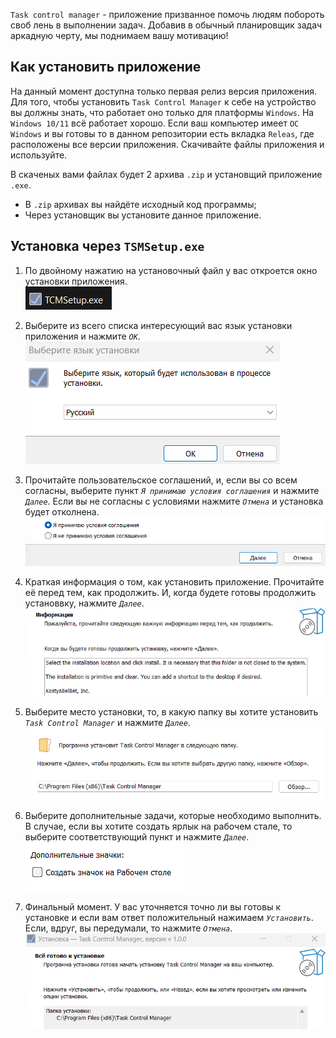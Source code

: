 `Task control manager` - приложение призванное помочь людям побороть своб лень в выполнении задач. Добавив в обычный планировщик задач аркадную черту, мы поднимаем вашу мотивацию!

## Как установить приложение
На данный момент доступна только первая релиз версия приложения. Для того, чтобы установить `Task Control Manager` к себе на устройство вы должны знать, 
что работает оно только для платформы `Windows`. На `Windows 10/11` всё работает хорошо. Если ваш компьютер имеет `ОС Windows` и вы готовы то в данном репозитории есть вкладка `Releas`, где расположены все версии приложения. Скачивайте файлы приложения и используйте.

В скаченых вами файлах будет 2 архива `.zip` и установщий приложение `.exe`.
 - В `.zip` архивах вы найдёте исходный код программы;
 - Через установщик вы установите данное приложение.

 ## Установка через `TSMSetup.exe`
 1. По двойному нажатию на установочный файл у вас откроется окно установки приложения. </br>
 ![alt text](ReadMe.mdImg/image.png) </br>
 
 2. Выберите из всего списка интересующий вас язык установки приложения и нажмите _`ОК`_. </br>
 ![alt text](ReadMe.mdImg/image-1.png) </br>
 
 3. Прочитайте пользовательское соглашений, и, если вы со всем согласны, выберите пункт _`Я принимаю условия соглашения`_ и нажмите _`Далее`_. Если вы не согласны с условиями нажмите _`Отмена`_ и установка будет отколнена. </br>
 ![alt text](ReadMe.mdImg/image-2.png) </br>
 
 4. Краткая информация о том, как установить приложение. Прочитайте её перед тем, как продолжить. И, когда будете готовы продолжить установвку, нажмите _`Далее`_. </br>
 ![alt text](ReadMe.mdImg/image-3.png) </br>
 
 5. Выберите место установки, то, в какую папку вы хотите установить _`Task Control Manager`_ и нажмите _`Далее`_. </br>
 ![alt text](ReadMe.mdImg/image-4.png) </br>
 
 6. Выберите дополнительные задачи, которые необходимо выполнить. В случае, если вы хотите создать ярлык на рабочем стале, то выберите соответствующий пункт и нажмите _`Далее`_. </br>
 ![alt text](ReadMe.mdImg/image-5.png) </br>
 
 7. Финальный момент. У вас уточняется точно ли вы готовы к установке и если вам ответ положительный нажимаем _`Установить`_. Если, вдруг, вы передумали, то нажмите _`Отмена`_. </br>
 ![alt text](ReadMe.mdImg/image-6.png) </br>

 